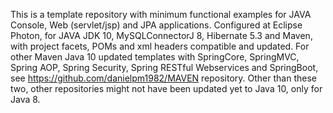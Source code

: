 This is a template repository with minimum functional examples for JAVA Console, Web (servlet/jsp) and JPA applications.
Configured at Eclipse Photon, for JAVA JDK 10, MySQLConnectorJ 8, Hibernate 5.3 and Maven, with project facets, POMs and xml headers compatible and updated. For other Maven Java 10 updated templates with SpringCore, SpringMVC, Spring AOP, Spring Security, Spring RESTful Webservices and SpringBoot, see https://github.com/danielpm1982/MAVEN repository. Other than these two, other repositories might not have been updated yet to Java 10, only for Java 8.
